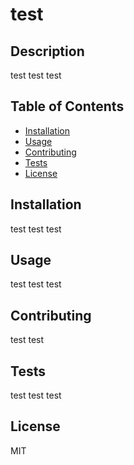  
  # test
  
  ## Description
  test
test
test

  
  ## Table of Contents
  - [Installation](#installation)
  - [Usage](#usage)
  - [Contributing](#contributing)
  - [Tests](#tests)
  - [License](#license)
  
  ## Installation
  test
test
test

  
  ## Usage
  test
test
test

  
  ## Contributing
  test
test

  
  ## Tests
  test
test
test

  
  ## License
  MIT
      